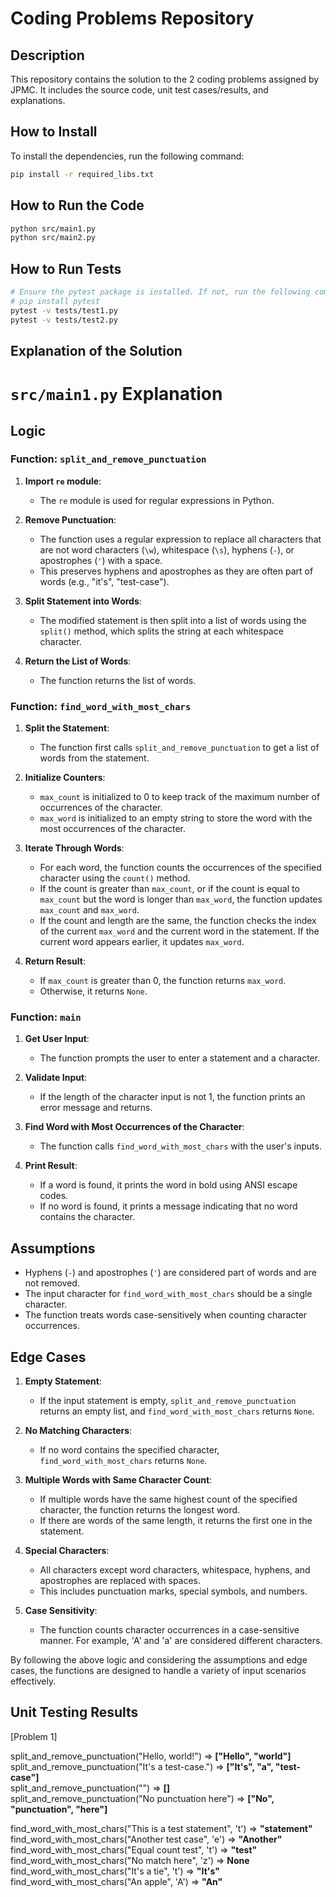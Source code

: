 # Coding Problems Repository

## Description
This repository contains the solution to the 2 coding problems assigned by JPMC. It includes the source code, unit test cases/results, and explanations.


## How to Install

To install the dependencies, run the following command:

```bash
pip install -r required_libs.txt
```

## How to Run the Code
```bash
python src/main1.py
python src/main2.py
```

## How to Run Tests
```bash
# Ensure the pytest package is installed. If not, run the following command:
# pip install pytest
pytest -v tests/test1.py
pytest -v tests/test2.py
```



## Explanation of the Solution

# `src/main1.py` Explanation

## Logic

### Function: `split_and_remove_punctuation`

1. **Import `re` module**:
   - The `re` module is used for regular expressions in Python.

2. **Remove Punctuation**:
   - The function uses a regular expression to replace all characters that are not word characters (`\w`), whitespace (`\s`), hyphens (`-`), or apostrophes (`'`) with a space.
   - This preserves hyphens and apostrophes as they are often part of words (e.g., "it's", "test-case").

3. **Split Statement into Words**:
   - The modified statement is then split into a list of words using the `split()` method, which splits the string at each whitespace character.

4. **Return the List of Words**:
   - The function returns the list of words.

### Function: `find_word_with_most_chars`

1. **Split the Statement**:
   - The function first calls `split_and_remove_punctuation` to get a list of words from the statement.

2. **Initialize Counters**:
   - `max_count` is initialized to 0 to keep track of the maximum number of occurrences of the character.
   - `max_word` is initialized to an empty string to store the word with the most occurrences of the character.

3. **Iterate Through Words**:
   - For each word, the function counts the occurrences of the specified character using the `count()` method.
   - If the count is greater than `max_count`, or if the count is equal to `max_count` but the word is longer than `max_word`, the function updates `max_count` and `max_word`.
   - If the count and length are the same, the function checks the index of the current `max_word` and the current word in the statement. If the current word appears earlier, it updates `max_word`.

4. **Return Result**:
   - If `max_count` is greater than 0, the function returns `max_word`.
   - Otherwise, it returns `None`.

### Function: `main`

1. **Get User Input**:
   - The function prompts the user to enter a statement and a character.

2. **Validate Input**:
   - If the length of the character input is not 1, the function prints an error message and returns.

3. **Find Word with Most Occurrences of the Character**:
   - The function calls `find_word_with_most_chars` with the user's inputs.

4. **Print Result**:
   - If a word is found, it prints the word in bold using ANSI escape codes.
   - If no word is found, it prints a message indicating that no word contains the character.

## Assumptions

- Hyphens (`-`) and apostrophes (`'`) are considered part of words and are not removed.
- The input character for `find_word_with_most_chars` should be a single character.
- The function treats words case-sensitively when counting character occurrences.

## Edge Cases

1. **Empty Statement**:
   - If the input statement is empty, `split_and_remove_punctuation` returns an empty list, and `find_word_with_most_chars` returns `None`.

2. **No Matching Characters**:
   - If no word contains the specified character, `find_word_with_most_chars` returns `None`.

3. **Multiple Words with Same Character Count**:
   - If multiple words have the same highest count of the specified character, the function returns the longest word.
   - If there are words of the same length, it returns the first one in the statement.

4. **Special Characters**:
   - All characters except word characters, whitespace, hyphens, and apostrophes are replaced with spaces.
   - This includes punctuation marks, special symbols, and numbers.

5. **Case Sensitivity**:
   - The function counts character occurrences in a case-sensitive manner. For example, 'A' and 'a' are considered different characters.

By following the above logic and considering the assumptions and edge cases, the functions are designed to handle a variety of input scenarios effectively.


## Unit Testing Results

[Problem 1]

split_and_remove_punctuation("Hello, world!") => **["Hello", "world"]**  
split_and_remove_punctuation("It's a test-case.") => **["It's", "a", "test-case"]**  
split_and_remove_punctuation("") => **[]**  
split_and_remove_punctuation("No punctuation here") => **["No", "punctuation", "here"]**  

find_word_with_most_chars("This is a test statement", 't') => **"statement"**  
find_word_with_most_chars("Another test case", 'e') => **"Another"**  
find_word_with_most_chars("Equal count test", 't') => **"test"**  
find_word_with_most_chars("No match here", 'z') => **None**  
find_word_with_most_chars("It's a tie", 't') => **"It's"**  
find_word_with_most_chars("An apple", 'A') => **"An"**
